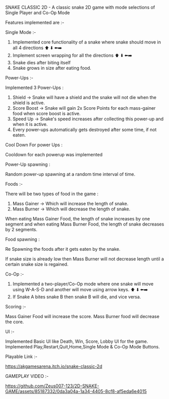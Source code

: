 SNAKE CLASSIC 2D - A classic snake 2D game with mode selections of Single Player and Co-Op Mode

Features implemented are :-

Single Mode :-

1. Implemented core functionality of a snake where snake should move in all 4 directions ⬆️ ⬇️ ⬅️➡️
2. Implement screen wrapping for all the directions ⬆️ ⬇️ ⬅️➡️
3. Snake dies after biting itself
4. Snake grows in size after eating food.

Power-Ups :-

Implemented 3 Power-Ups :

1. Shield → Snake will have a shield and the snake will not die when the shield is active.  
2. Score Boost → Snake will gain 2x Score Points for each mass-gainer food when score boost is active. 
3. Speed Up → Snake's speed increases after collecting this power-up and when it is active.
4. Every power-ups automatically gets destroyed after some time, if not eaten.

Cool Down For power Ups :

Cooldown for each powerup was implemented

Power-Up spawning :

Random power-up spawning at a random time interval of time.

Foods :-

There will be two types of food in the game :

1. Mass Gainer → Which will increase the length of snake. 
2. Mass Burner → Which will decrease the length of snake.

When eating Mass Gainer Food, the length of snake increases by one segment and when eating Mass Burner Food, the length of snake decreases by 2 segments.

Food spawning :

Re Spawning the foods after it gets eaten by the snake.

If snake size is already low then Mass Burner will not decrease length until a certain snake size is regained.

Co-Op :-

1. Implemented a two-player/Co-Op mode where one snake will move using W-A-S-D and another will move using arrow keys. ⬆️ ⬇️ ⬅️➡️
2. If Snake A bites snake B then snake B will die, and vice versa.

Scoring :- 

Mass Gainer Food will increase the score.
Mass Burner food will decrease the core. 

UI :-

Implemented Basic UI like Death, Win, Score, Lobby UI for the game.
Implemented Play,Restart,Quit,Home,Single Mode & Co-Op Mode Buttons.

Playable Link :-

https://akgamesarena.itch.io/snake-classic-2d

GAMEPLAY VIDEO :-

https://github.com/Zeus007-123/2D-SNAKE-GAME/assets/85187332/0da3a04a-1a34-4405-8cf8-af5eda6e4015





